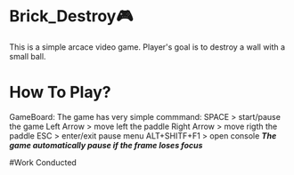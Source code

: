 # Brick_Destroy:video_game:
This is a simple arcace video game.
Player's goal is to destroy a wall with a small ball.

# How To Play?
GameBoard:
The game has  very simple commmand:
SPACE > start/pause the game
Left Arrow > move left the paddle
Right Arrow > move rigth the paddle
ESC > enter/exit pause menu
ALT+SHITF+F1 > open console
***The game automatically pause if the frame loses focus***

#Work Conducted

